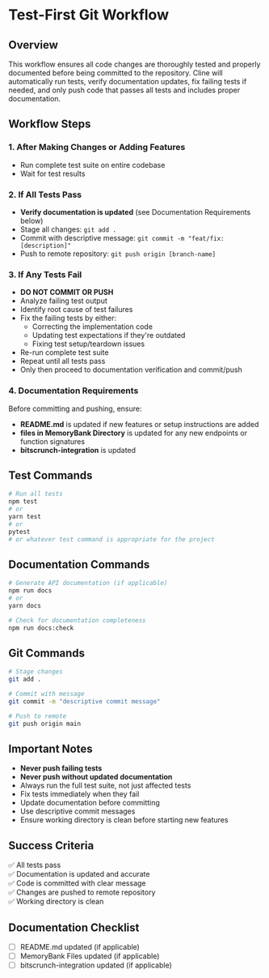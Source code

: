 # Test-First Git Workflow

## Overview
This workflow ensures all code changes are thoroughly tested and properly documented before being committed to the repository. Cline will automatically run tests, verify documentation updates, fix failing tests if needed, and only push code that passes all tests and includes proper documentation.

## Workflow Steps

### 1. After Making Changes or Adding Features
- Run complete test suite on entire codebase
- Wait for test results

### 2. If All Tests Pass
- **Verify documentation is updated** (see Documentation Requirements below)
- Stage all changes: `git add .`
- Commit with descriptive message: `git commit -m "feat/fix: [description]"`
- Push to remote repository: `git push origin [branch-name]`

### 3. If Any Tests Fail
- **DO NOT COMMIT OR PUSH**
- Analyze failing test output
- Identify root cause of test failures
- Fix the failing tests by either:
  - Correcting the implementation code
  - Updating test expectations if they're outdated
  - Fixing test setup/teardown issues
- Re-run complete test suite
- Repeat until all tests pass
- Only then proceed to documentation verification and commit/push

### 4. Documentation Requirements
Before committing and pushing, ensure:
- **README.md** is updated if new features or setup instructions are added
- **files in MemoryBank Directory** is updated for any new endpoints or function signatures
- **bitscrunch-integration** is updated

## Test Commands
```bash
# Run all tests
npm test
# or
yarn test
# or
pytest
# or whatever test command is appropriate for the project
```

## Documentation Commands
```bash
# Generate API documentation (if applicable)
npm run docs
# or
yarn docs

# Check for documentation completeness
npm run docs:check
```

## Git Commands
```bash
# Stage changes
git add .

# Commit with message
git commit -m "descriptive commit message"

# Push to remote
git push origin main
```

## Important Notes
- **Never push failing tests**
- **Never push without updated documentation**
- Always run the full test suite, not just affected tests
- Fix tests immediately when they fail
- Update documentation before committing
- Use descriptive commit messages
- Ensure working directory is clean before starting new features

## Success Criteria
✅ All tests pass  
✅ Documentation is updated and accurate  
✅ Code is committed with clear message  
✅ Changes are pushed to remote repository  
✅ Working directory is clean

## Documentation Checklist
- [ ] README.md updated (if applicable)
- [ ] MemoryBank Files updated (if applicable)
- [ ] bitscrunch-integration updated (if applicable)